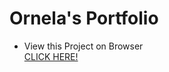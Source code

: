 # Ornela's Portfolio

 + View this Project on Browser  
         [ CLICK HERE!](https://updated-portfolio.herokuapp.com/)

